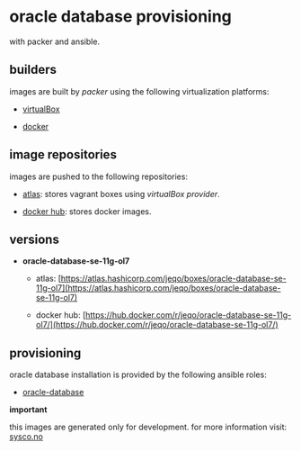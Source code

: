 oracle database provisioning
============================

with packer and ansible.

builders
--------

images are built by _packer_ using the following virtualization platforms:

- [virtualBox](http://virtualbox.org/)

- [docker](http://docker.com/)

image repositories
------------------

images are pushed to the following repositories:

- [atlas](http://atlas.hashicorp.com/): stores vagrant boxes using
_virtualBox provider_.

- [docker hub](https://hub.docker.com/): stores docker images.

versions
--------

- **oracle-database-se-11g-ol7**

  - atlas: [https://atlas.hashicorp.com/jeqo/boxes/oracle-database-se-11g-ol7](https://atlas.hashicorp.com/jeqo/boxes/oracle-database-se-11g-ol7)

  - docker hub: [https://hub.docker.com/r/jeqo/oracle-database-se-11g-ol7/](https://hub.docker.com/r/jeqo/oracle-database-se-11g-ol7/)

provisioning
------------

oracle database installation is provided by the following ansible roles:

- [oracle-database](https://galaxy.ansible.com/detail#/role/7146)

**important**

this images are generated only for development. for more information visit: [sysco.no](http://sysco.no)
